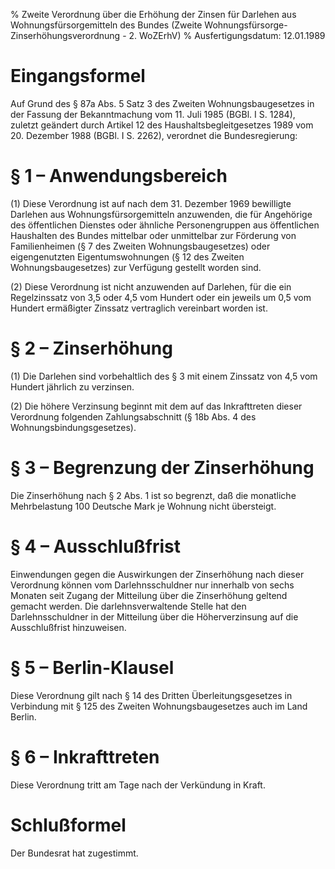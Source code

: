 % Zweite Verordnung über die Erhöhung der Zinsen für Darlehen aus Wohnungsfürsorgemitteln des Bundes  (Zweite Wohnungsfürsorge-Zinserhöhungsverordnung - 2. WoZErhV)
% Ausfertigungsdatum: 12.01.1989
 
# Eingangsformel

Auf Grund des § 87a Abs. 5 Satz 3 des Zweiten Wohnungsbaugesetzes in der Fassung der Bekanntmachung vom 11. Juli 1985 (BGBl. I S. 1284), zuletzt geändert durch Artikel 12 des Haushaltsbegleitgesetzes 1989 vom 20. Dezember 1988 (BGBl. I S. 2262), verordnet die Bundesregierung:

# § 1 – Anwendungsbereich

(1) Diese Verordnung ist auf nach dem 31. Dezember 1969 bewilligte Darlehen aus Wohnungsfürsorgemitteln anzuwenden, die für Angehörige des öffentlichen Dienstes oder ähnliche Personengruppen aus öffentlichen Haushalten des Bundes mittelbar oder unmittelbar zur Förderung von Familienheimen (§ 7 des Zweiten Wohnungsbaugesetzes) oder eigengenutzten Eigentumswohnungen (§ 12 des Zweiten Wohnungsbaugesetzes) zur Verfügung gestellt worden sind.

(2) Diese Verordnung ist nicht anzuwenden auf Darlehen, für die ein Regelzinssatz von 3,5 oder 4,5 vom Hundert oder ein jeweils um 0,5 vom Hundert ermäßigter Zinssatz vertraglich vereinbart worden ist.

# § 2 – Zinserhöhung

(1) Die Darlehen sind vorbehaltlich des § 3 mit einem Zinssatz von 4,5 vom Hundert jährlich zu verzinsen.

(2) Die höhere Verzinsung beginnt mit dem auf das Inkrafttreten dieser Verordnung folgenden Zahlungsabschnitt (§ 18b Abs. 4 des Wohnungsbindungsgesetzes).

# § 3 – Begrenzung der Zinserhöhung

Die Zinserhöhung nach § 2 Abs. 1 ist so begrenzt, daß die monatliche Mehrbelastung 100 Deutsche Mark je Wohnung nicht übersteigt.

# § 4 – Ausschlußfrist

Einwendungen gegen die Auswirkungen der Zinserhöhung nach dieser Verordnung können vom Darlehnsschuldner nur innerhalb von sechs Monaten seit Zugang der Mitteilung über die Zinserhöhung geltend gemacht werden. Die darlehnsverwaltende Stelle hat den Darlehnsschuldner in der Mitteilung über die Höherverzinsung auf die Ausschlußfrist hinzuweisen.

# § 5 – Berlin-Klausel

Diese Verordnung gilt nach § 14 des Dritten Überleitungsgesetzes in Verbindung mit § 125 des Zweiten Wohnungsbaugesetzes auch im Land Berlin.

# § 6 – Inkrafttreten

Diese Verordnung tritt am Tage nach der Verkündung in Kraft.

# Schlußformel

Der Bundesrat hat zugestimmt.
